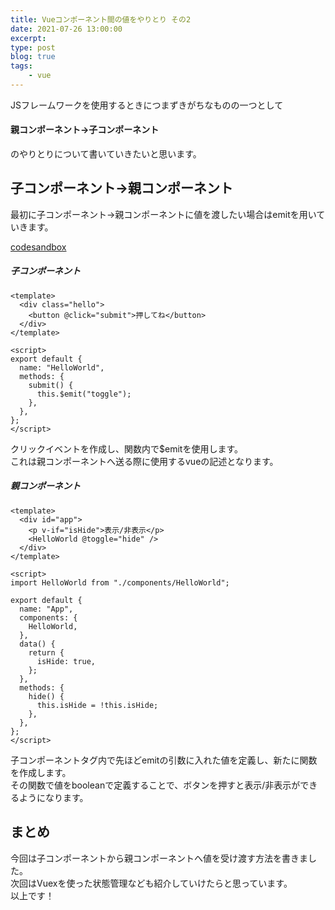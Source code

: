 ```yaml
---
title: Vueコンポーネント間の値をやりとり その2
date: 2021-07-26 13:00:00
excerpt:
type: post
blog: true
tags:
    - vue
---
```



JSフレームワークを使用するときにつまずきがちなものの一つとして  
#### 親コンポーネント→子コンポーネント  
のやりとりについて書いていきたいと思います。  

## 子コンポーネント→親コンポーネント

最初に子コンポーネント→親コンポーネントに値を渡したい場合はemitを用いていきます。  

[codesandbox](https://codesandbox.io/s/wispy-wildflower-iexiu?file=/src/components/HelloWorld.vue)


##### 子コンポーネント

```
<template>
  <div class="hello">
    <button @click="submit">押してね</button>
  </div>
</template>

<script>
export default {
  name: "HelloWorld",
  methods: {
    submit() {
      this.$emit("toggle");
    },
  },
};
</script>
```
クリックイベントを作成し、関数内で$emitを使用します。  
これは親コンポーネントへ送る際に使用するvueの記述となります。  



##### 親コンポーネント

```
<template>
  <div id="app">
    <p v-if="isHide">表示/非表示</p>
    <HelloWorld @toggle="hide" />
  </div>
</template>

<script>
import HelloWorld from "./components/HelloWorld";

export default {
  name: "App",
  components: {
    HelloWorld,
  },
  data() {
    return {
      isHide: true,
    };
  },
  methods: {
    hide() {
      this.isHide = !this.isHide;
    },
  },
};
</script>
```

子コンポーネントタグ内で先ほどemitの引数に入れた値を定義し、新たに関数を作成します。  
その関数で値をbooleanで定義することで、ボタンを押すと表示/非表示ができるようになります。


 
## まとめ

今回は子コンポーネントから親コンポーネントへ値を受け渡す方法を書きました。  
次回はVuexを使った状態管理なども紹介していけたらと思っています。  
以上です！